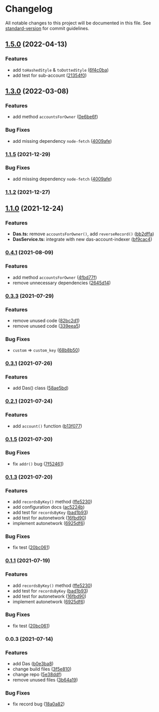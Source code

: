 # Changelog

All notable changes to this project will be documented in this file. See [standard-version](https://github.com/conventional-changelog/standard-version) for commit guidelines.

## [1.5.0](https://github.com/DeAccountSystems/das-sdk/compare/v1.3.0...v1.5.0) (2022-04-13)


### Features

* add `toHashedStyle` & `toDottedStyle` ([6f4c0ba](https://github.com/DeAccountSystems/das-sdk/commit/6f4c0ba9424ee9aba52a63f1f93619cccd4a0cfb))
* add test for sub-account ([21354f0](https://github.com/DeAccountSystems/das-sdk/commit/21354f06d957f2688ce38e29ae447b08ba34fba5))

## [1.3.0](https://github.com/DeAccountSystems/das-sdk/compare/v1.1.2...v1.3.0) (2022-03-08)


### Features

* add method `accountsForOwner` ([0e6be6f](https://github.com/DeAccountSystems/das-sdk/commit/0e6be6f9fbf969e36c77971c4d3374d76215435b))


### Bug Fixes

* add missing dependency `node-fetch` ([4009afe](https://github.com/DeAccountSystems/das-sdk/commit/4009afe9da6deea4677c76ff79b99de439299ba9))

### [1.1.5](https://github.com/DeAccountSystems/das-sdk/compare/v1.1.2...v1.1.5) (2021-12-29)


### Bug Fixes

* add missing dependency `node-fetch` ([4009afe](https://github.com/DeAccountSystems/das-sdk/commit/4009afe9da6deea4677c76ff79b99de439299ba9))

### [1.1.2](https://github.com/DeAccountSystems/das-sdk/compare/v1.1.0...v1.1.2) (2021-12-27)

## [1.1.0](https://github.com/DeAccountSystems/das-sdk/compare/v0.4.1...v1.1.0) (2021-12-24)


### Features

* **Das.ts:** remove `accountsForOwner()`, add `reverseRecord()` ([bb2dffa](https://github.com/DeAccountSystems/das-sdk/commit/bb2dffaa6b2d92edae9e7b98445db620fcbc25e5))
* **DasService.ts:** integrate with new das-account-indexer ([bf9cac4](https://github.com/DeAccountSystems/das-sdk/commit/bf9cac4eecc7535f457b6a156a78d285ce5284d8))

### [0.4.1](https://github.com/DeAccountSystems/das-sdk/compare/v0.3.3...v0.4.1) (2021-08-09)


### Features

* add method `accountsForOwner` ([4fbd77f](https://github.com/DeAccountSystems/das-sdk/commit/4fbd77f1f9c0cdc06bd81e9f28aafb0a98c99286))
* remove unnecessary dependencies ([2645d14](https://github.com/DeAccountSystems/das-sdk/commit/2645d14d16ff4d4179d2d6b7bd08a38648c98821))

### [0.3.3](https://github.com/DeAccountSystems/das-sdk/compare/v0.3.1...v0.3.3) (2021-07-29)


### Features

* remove unused code ([82bc2d1](https://github.com/DeAccountSystems/das-sdk/commit/82bc2d15c24860fd184d0c5642f629941d608fc2))
* remove unused code ([339eea5](https://github.com/DeAccountSystems/das-sdk/commit/339eea5008143b7c19593d0ca75c8bfb2b4b678b))


### Bug Fixes

* `custom` => `custom_key` ([68b8b50](https://github.com/DeAccountSystems/das-sdk/commit/68b8b50df0ac419e51897e6ebf3966219870de8b))

### [0.3.1](https://github.com/DeAccountSystems/das-sdk/compare/v0.2.1...v0.3.1) (2021-07-26)


### Features

* add Das() class ([58ae5bd](https://github.com/DeAccountSystems/das-sdk/commit/58ae5bd71b85d9790dbd4ccc76333fd1e68d9506))

### [0.2.1](https://github.com/DeAccountSystems/das-sdk/compare/v0.1.5...v0.2.1) (2021-07-24)


### Features

* add `account()` function ([b13f077](https://github.com/DeAccountSystems/das-sdk/commit/b13f07756ae79d99e49410bcfb0b93daf866fe23))

### [0.1.5](https://github.com/DeAccountSystems/das-sdk/compare/v0.1.3...v0.1.5) (2021-07-20)


### Bug Fixes

* fix `addr()` bug ([7f52461](https://github.com/DeAccountSystems/das-sdk/commit/7f5246169a78023d04e74c76210d930ddfc6976b))

### [0.1.3](https://github.com/DeAccountSystems/das-sdk/compare/v0.0.3...v0.1.3) (2021-07-20)


### Features

* add `recordsByKey()` method ([ffe5230](https://github.com/DeAccountSystems/das-sdk/commit/ffe523087bcd519741cf553447ca142627f1e6dc))
* add configuration docs ([ac5224b](https://github.com/DeAccountSystems/das-sdk/commit/ac5224b02476a200f876f975426751488403f5d0))
* add test for `recordsByKey` ([bad1b93](https://github.com/DeAccountSystems/das-sdk/commit/bad1b9315bc2bbf539358db4718b7896407a8a06))
* add test for autonetwork ([16fbd90](https://github.com/DeAccountSystems/das-sdk/commit/16fbd90f18fdd986f4e439f045920028008cee70))
* implement autonetwork ([6925df6](https://github.com/DeAccountSystems/das-sdk/commit/6925df6a773743f21e9bdfb7ff2b73f09d23a356))


### Bug Fixes

* fix test ([20bc061](https://github.com/DeAccountSystems/das-sdk/commit/20bc0613fa14d321bba4c3361ba09766e2135935))

### [0.1.1](https://github.com/DeAccountSystems/das-sdk/compare/v0.0.3...v0.1.1) (2021-07-19)


### Features

* add `recordsByKey()` method ([ffe5230](https://github.com/DeAccountSystems/das-sdk/commit/ffe523087bcd519741cf553447ca142627f1e6dc))
* add test for `recordsByKey` ([bad1b93](https://github.com/DeAccountSystems/das-sdk/commit/bad1b9315bc2bbf539358db4718b7896407a8a06))
* add test for autonetwork ([16fbd90](https://github.com/DeAccountSystems/das-sdk/commit/16fbd90f18fdd986f4e439f045920028008cee70))
* implement autonetwork ([6925df6](https://github.com/DeAccountSystems/das-sdk/commit/6925df6a773743f21e9bdfb7ff2b73f09d23a356))


### Bug Fixes

* fix test ([20bc061](https://github.com/DeAccountSystems/das-sdk/commit/20bc0613fa14d321bba4c3361ba09766e2135935))

### 0.0.3 (2021-07-14)


### Features

* add Das ([b0e3ba8](https://github.com/DeAccountSystems/das-sdk/commit/b0e3ba80f0d992dabc7312fe9fe8e6b8632a35a2))
* change build files ([3f5e810](https://github.com/DeAccountSystems/das-sdk/commit/3f5e810fb726ab1e38963417e187872d4de1b414))
* change repo ([5e38ddf](https://github.com/DeAccountSystems/das-sdk/commit/5e38ddf636053f8cc7327a2104bf6ffa000c9c34))
* remove unused files ([3b64a19](https://github.com/DeAccountSystems/das-sdk/commit/3b64a1931bd26543624f56c86405cfcf5c5f06ee))


### Bug Fixes

* fix record bug ([18a0a82](https://github.com/DeAccountSystems/das-sdk/commit/18a0a8235c2d72cf5a2a5d57f5c53ca068cd8411))
